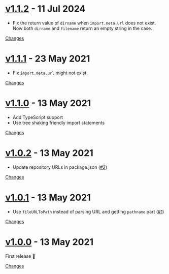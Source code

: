 <a name="v1.1.2"></a>
# [v1.1.2](https://github.com/rhysd/dirname-filename-esm/releases/tag/v1.1.2) - 11 Jul 2024

- Fix the return value of `dirname` when `import.meta.url` does not exist. Now both `dirname` and `filename` return an empty string in the case.

[Changes][v1.1.2]


<a name="v1.1.1"></a>
# [v1.1.1](https://github.com/rhysd/dirname-filename-esm/releases/tag/v1.1.1) - 23 May 2021

- Fix `import.meta.url` might not exist.

[Changes][v1.1.1]


<a name="v1.1.0"></a>
# [v1.1.0](https://github.com/rhysd/dirname-filename-esm/releases/tag/v1.1.0) - 13 May 2021

- Add TypeScript support
- Use tree shaking friendly import statements

[Changes][v1.1.0]


<a name="v1.0.2"></a>
# [v1.0.2](https://github.com/rhysd/dirname-filename-esm/releases/tag/v1.0.2) - 13 May 2021

- Update repository URLs in package.json ([#2](https://github.com/rhysd/dirname-filename-esm/issues/2))

[Changes][v1.0.2]


<a name="v1.0.1"></a>
# [v1.0.1](https://github.com/rhysd/dirname-filename-esm/releases/tag/v1.0.1) - 13 May 2021

- Use `fileURLToPath` instead of parsing URL and getting `pathname` part ([#1](https://github.com/rhysd/dirname-filename-esm/issues/1))

[Changes][v1.0.1]


<a name="v1.0.0"></a>
# [v1.0.0](https://github.com/rhysd/dirname-filename-esm/releases/tag/v1.0.0) - 13 May 2021

First release :tada:

[Changes][v1.0.0]


[v1.1.2]: https://github.com/rhysd/dirname-filename-esm/compare/v1.1.1...v1.1.2
[v1.1.1]: https://github.com/rhysd/dirname-filename-esm/compare/v1.1.0...v1.1.1
[v1.1.0]: https://github.com/rhysd/dirname-filename-esm/compare/v1.0.2...v1.1.0
[v1.0.2]: https://github.com/rhysd/dirname-filename-esm/compare/v1.0.1...v1.0.2
[v1.0.1]: https://github.com/rhysd/dirname-filename-esm/compare/v1.0.0...v1.0.1
[v1.0.0]: https://github.com/rhysd/dirname-filename-esm/tree/v1.0.0

<!-- Generated by https://github.com/rhysd/changelog-from-release v3.7.2 -->
